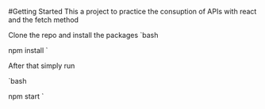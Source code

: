 #Getting Started
This a project to practice the consuption of APIs with react and the fetch method

Clone the repo and install the packages
`bash

npm install `

After that simply run

`bash

npm start
`
